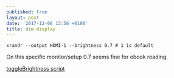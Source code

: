 ```yaml
---
published: true
layout: post
date: '2017-12-08 13:56 +0100'
title: dim display
---
```

    xrandr --output HDMI-1 --brightness 0.7 # 1 is default
    
On this specific monitor/setup 0.7 seems fine for ebook reading.

[toggleBrightness script](https://raw.githubusercontent.com/brontosaurusrex/stretchbang/master/bin/toggleBrightness)

